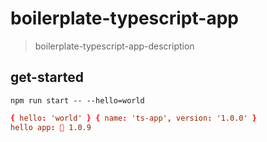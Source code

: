 # boilerplate-typescript-app
> boilerplate-typescript-app-description

## get-started
```shell
npm run start -- --hello=world
```

```conf
{ hello: 'world' } { name: 'ts-app', version: '1.0.0' }
hello app: 🥬 1.0.9
```
